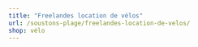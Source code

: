 ```yaml
---
title: "Freelandes location de vélos"
url: /soustons-plage/freelandes-location-de-velos/
shop: vélo
---
```

